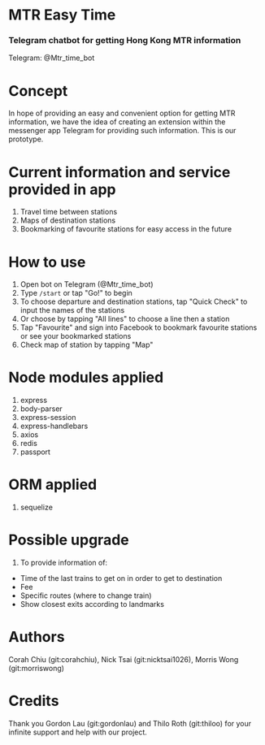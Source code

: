 # MTR Easy Time
### Telegram chatbot for getting Hong Kong MTR information
Telegram: @Mtr_time_bot

# Concept
In hope of providing an easy and convenient option for getting MTR information, we have the idea of creating an extension within the messenger app Telegram for providing such information. This is our prototype.

# Current information and service provided in app
1. Travel time between stations
2. Maps of destination stations
3. Bookmarking of favourite stations for easy access in the future

# How to use
1. Open bot on Telegram (@Mtr_time_bot)
2. Type `/start` or tap "Go!" to begin
3. To choose departure and destination stations, tap "Quick Check" to input the names of the stations
4. Or choose by tapping "All lines" to choose a line then a station 
5. Tap "Favourite" and sign into Facebook to bookmark favourite stations or see your bookmarked stations
6. Check map of station by tapping "Map"

# Node modules applied
1. express
2. body-parser
3. express-session
4. express-handlebars
5. axios
6. redis
7. passport

# ORM applied
1. sequelize

# Possible upgrade
1. To provide information of:
- Time of the last trains to get on in order to get to destination
- Fee
- Specific routes (where to change train)
- Show closest exits according to landmarks

# Authors
Corah Chiu (git:corahchiu), Nick Tsai (git:nicktsai1026), Morris Wong (git:morriswong)

# Credits
Thank you Gordon Lau (git:gordonlau) and Thilo Roth (git:thiloo) for your infinite support and help with our project.
